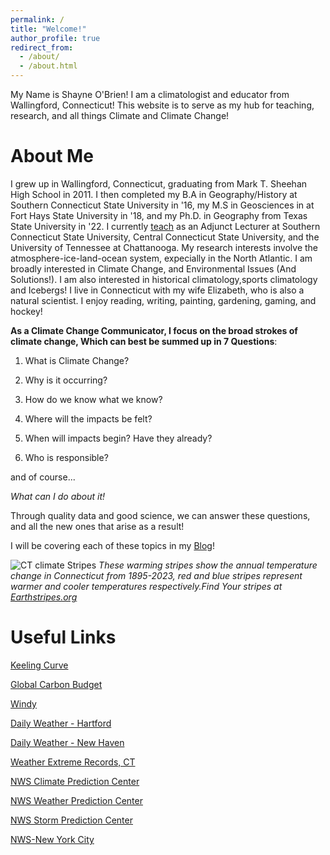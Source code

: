 ```yaml
---
permalink: /
title: "Welcome!"
author_profile: true
redirect_from: 
  - /about/
  - /about.html
---
```



My Name is Shayne O'Brien! I am a climatologist and educator from Wallingford, Connecticut!
This website is to serve as my hub for teaching, research, and all things Climate and Climate Change!

About Me 
======
I grew up in Wallingford, Connecticut, graduating from Mark T. Sheehan High School in 2011. I then completed my B.A in Geography/History at Southern Connecticut State University in '16, my M.S in Geosciences in at Fort Hays State University in '18, and my Ph.D. in Geography from Texas State University in '22. I currently [teach](https://ob-climate.github.io/teaching/) as an Adjunct Lecturer at Southern Connecticut State University, Central Connecticut State University, and the University of Tennessee at Chattanooga. My research interests involve the atmosphere-ice-land-ocean system, expecially in the North Atlantic. I am broadly interested in Climate Change, and Environmental Issues (And Solutions!). I am also interested in historical climatology,sports climatology and Icebergs! I live in Connecticut with my wife Elizabeth, who is also a natural scientist. I enjoy reading, writing, painting, gardening, gaming, and hockey!

**As a Climate Change Communicator, I focus on the broad strokes of climate change, Which can best be summed up in 7 Questions**:

1. What is Climate Change?

2. Why is it occurring? 

3. How do we know what we know?

4. Where will the impacts be felt?

5. When will impacts begin? Have they already?

6. Who is responsible?

  and of course...

*What can I do about it!*

Through quality data and good science, we can answer these questions, and all the new ones that arise as a result!

I will be covering each of these topics in my [Blog](https://ob-climate.github.io/year-archive/)!

![CT climate Stripes](/images/ct2.png)
*These warming stripes show the annual temperature change in Connecticut from 1895-2023, red and blue stripes represent warmer and cooler temperatures respectively.Find Your stripes at [Earthstripes.org](https://earthstripes.org)*

Useful Links
======

[Keeling Curve](https://keelingcurve.ucsd.edu/)

[Global Carbon Budget](https://globalcarbonbudget.org/)

[Windy](windy.com)

[Daily Weather - Hartford](https://www.wunderground.com/history/daily/us/ct/hartford)

[Daily Weather - New Haven](https://www.wunderground.com/history/daily/us/ct/new-haven)

[Weather Extreme Records, CT](https://www.extremeweatherwatch.com/states/connecticut)

[NWS Climate Prediction Center](https://www.cpc.ncep.noaa.gov/)

[NWS Weather Prediction Center](https://www.wpc.ncep.noaa.gov/#page=ovw)

[NWS Storm Prediction Center](https://www.spc.noaa.gov/)

[NWS-New York City](https://www.weather.gov/okx/)






